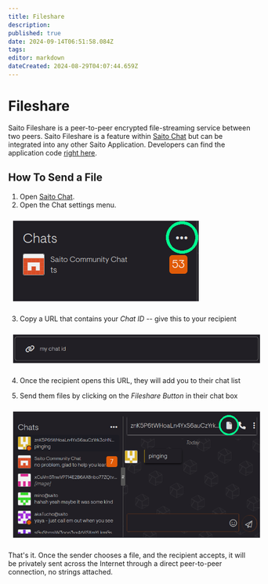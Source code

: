 ```yaml
---
title: Fileshare
description: 
published: true
date: 2024-09-14T06:51:58.084Z
tags: 
editor: markdown
dateCreated: 2024-08-29T04:07:44.659Z
---
```


# Fileshare

Saito Fileshare is a peer-to-peer encrypted file-streaming service between two peers. Saito Fileshare is a feature within [Saito Chat](https://saito.io/chat/) but can be integrated into any other Saito Application. Developers can find the application code [right here](https://github.com/SaitoTech/saito-lite-rust/tree/master/mods/fileshare).

## How To Send a File

1. Open [Saito Chat](https://saito.io/chat/).
2. Open the Chat settings menu.

<img src="/chat-id.png" style="padding:10px" />

3. Copy a URL that contains your *Chat ID* -- give this to your recipient

<img src="/my-chat-id.png" style="width: 600px; padding:10px" />

4. Once the recipient opens this URL, they will add you to their chat list

5. Send them files by clicking on the *Fileshare Button* in their chat box

<img src="/chat-file.png" style="width: 600px; padding:10px" />

That's it. Once the sender chooses a file, and the recipient accepts, it will be privately sent across the Internet through a direct peer-to-peer connection, no strings attached. 